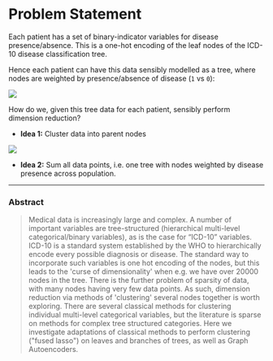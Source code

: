 # Problem Statement

Each patient has a set of binary-indicator variables for disease presence/absence. This is a one-hot encoding of the leaf nodes of the ICD-10 disease classification tree.

Hence each patient can have this data sensibly modelled as a tree, where nodes are weighted by presence/absence of disease (`1` vs `0`):

![](https://ars.els-cdn.com/content/image/1-s2.0-S1532046414002639-gr1.jpg)

How do we, given this tree data for each patient, sensibly perform dimension reduction?

- **Idea 1:** Cluster data into parent nodes

![](https://miro.medium.com/max/1032/1*qrfDH1woi77HSuzOq7ymmA.png)

- **Idea 2:** Sum all data points, i.e. one tree with nodes weighted by disease presence across population.

---

### Abstract

> Medical data is increasingly large and complex. A number of important variables are tree-structured (hierarchical multi-level categorical/binary variables), as is the case for “ICD-10” variables. ICD-10 is a standard system established by the WHO to hierarchically encode every possible diagnosis or disease. The standard way to incorporate such variables is one hot encoding of the nodes, but this leads to the 'curse of dimensionality' when e.g. we have over 20000 nodes in the tree. There is the further problem of sparsity of data, with many nodes having very few data points. As such, dimension reduction via methods of 'clustering' several nodes together is worth exploring. There are several classical methods for clustering individual multi-level categorical variables, but the literature is sparse on methods for complex tree structured categories. Here we investigate adaptations of classical methods to perform clustering ("fused lasso") on leaves and branches of trees, as well as Graph Autoencoders.
